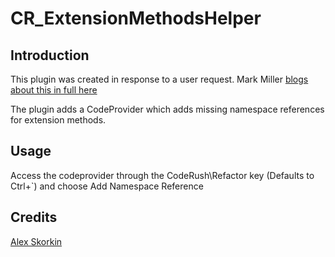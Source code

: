 CR_ExtensionMethodsHelper
=========================

## Introduction ##
This plugin was created in response to a user request. Mark Miller [blogs about this in full here](community.devexpress.com/blogs/markmiller/archive/2011/03/23/importing-namespace-references-for-extension-methods-in-coderush-for-visual-studio.aspx)

The plugin adds a CodeProvider which adds missing namespace references for extension methods.

## Usage ##
Access the codeprovider through the CodeRush\Refactor key (Defaults to Ctrl+`) and choose Add Namespace Reference

## Credits ##
[Alex Skorkin ](http://skorkin.com)
